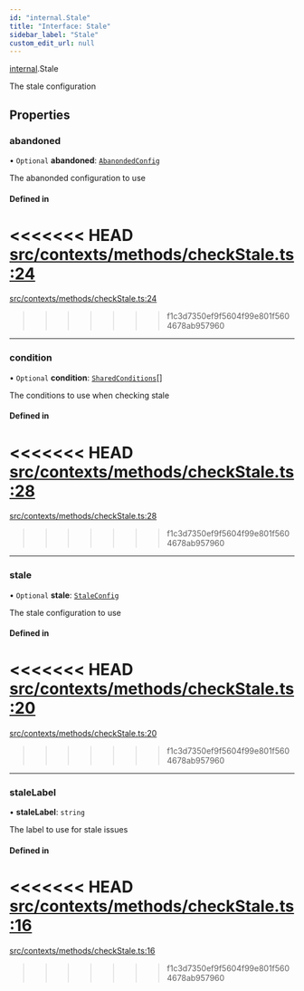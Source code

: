 ```yaml
---
id: "internal.Stale"
title: "Interface: Stale"
sidebar_label: "Stale"
custom_edit_url: null
---
```


[internal](../modules/internal.md).Stale

The stale configuration

## Properties

### abandoned

• `Optional` **abandoned**: [`AbanondedConfig`](internal.AbanondedConfig.md)

The abanonded configuration to use

#### Defined in

<<<<<<< HEAD
[src/contexts/methods/checkStale.ts:24](https://github.com/Resnovas/smartcloud/blob/b9e22a9/src/contexts/methods/checkStale.ts#L24)
=======
[src/contexts/methods/checkStale.ts:24](https://github.com/Resnovas/smartcloud/blob/b91f5b4/src/contexts/methods/checkStale.ts#L24)
>>>>>>> f1c3d7350ef9f5604f99e801f5604678ab957960

___

### condition

• `Optional` **condition**: [`SharedConditions`](SharedConditions.md)[]

The conditions to use when checking stale

#### Defined in

<<<<<<< HEAD
[src/contexts/methods/checkStale.ts:28](https://github.com/Resnovas/smartcloud/blob/b9e22a9/src/contexts/methods/checkStale.ts#L28)
=======
[src/contexts/methods/checkStale.ts:28](https://github.com/Resnovas/smartcloud/blob/b91f5b4/src/contexts/methods/checkStale.ts#L28)
>>>>>>> f1c3d7350ef9f5604f99e801f5604678ab957960

___

### stale

• `Optional` **stale**: [`StaleConfig`](internal.StaleConfig.md)

The stale configuration to use

#### Defined in

<<<<<<< HEAD
[src/contexts/methods/checkStale.ts:20](https://github.com/Resnovas/smartcloud/blob/b9e22a9/src/contexts/methods/checkStale.ts#L20)
=======
[src/contexts/methods/checkStale.ts:20](https://github.com/Resnovas/smartcloud/blob/b91f5b4/src/contexts/methods/checkStale.ts#L20)
>>>>>>> f1c3d7350ef9f5604f99e801f5604678ab957960

___

### staleLabel

• **staleLabel**: `string`

The label to use for stale issues

#### Defined in

<<<<<<< HEAD
[src/contexts/methods/checkStale.ts:16](https://github.com/Resnovas/smartcloud/blob/b9e22a9/src/contexts/methods/checkStale.ts#L16)
=======
[src/contexts/methods/checkStale.ts:16](https://github.com/Resnovas/smartcloud/blob/b91f5b4/src/contexts/methods/checkStale.ts#L16)
>>>>>>> f1c3d7350ef9f5604f99e801f5604678ab957960
